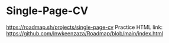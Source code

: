 # Single-Page-CV
https://roadmap.sh/projects/single-page-cv
Practice HTML
link: https://github.com/lnwkeenzaza/Roadmap/blob/main/index.html
